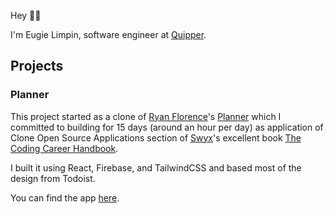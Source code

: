 Hey 👋🏼

I'm Eugie Limpin, software engineer at <a href="https://quipper.com" target="_blank" rel="noreferrer noopener">Quipper</a>.

## Projects

### Planner

This project started as a clone of [Ryan Florence](https://twitter.com/ryanflorence)'s
[Planner](https://planner.now.sh) which I committed to building for 15 days
(around an hour per day) as application of Clone Open Source
Applications section of [Swyx](https://twitter.com/swyx)'s excellent book
[The Coding Career Handbook](https://www.learninpublic.org/).

I built it using React, Firebase, and TailwindCSS and based most of the
design from Todoist.

You can find the app <a href="https://planner-pearl.vercel.app/" target="_blank">here</a>.